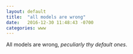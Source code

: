 ```yaml
---
layout: default
title:  "all models are wrong"
date:   2016-12-30 11:48:43 -0700
categories: www
---
```

All models are wrong, _peculiarly thy default ones_.

